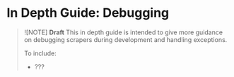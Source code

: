 # In Depth Guide: Debugging

> ![NOTE]
> **Draft**
> This in depth guide is intended to give more guidance on debugging scrapers during development and handling exceptions.
>
>To include:
>
> * ???

